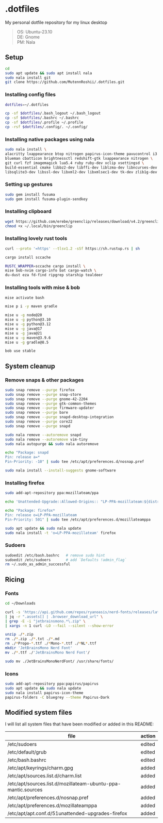 # .dotfiles

My personal dotfile repository for my linux desktop

> OS: Ubuntu-23.10 <br>
> DE: Gnome <br>
> PM: Nala <br>

## Setup

```bash
cd
sudo apt update && sudo apt install nala
sudo nala install git
git clone https://github.com/MutennRoshii/.dotfiles.git
```

### Installing config files

```bash
dotfiles=~/.dotfiles

cp -sf $dotfiles/.bash_logout ~/.bash_logout
cp -sf $dotfiles/.bashrc ~/.bashrc
cp -sf $dotfiles/.profile ~/.profile
cp -rsf $dotfiles/.config/. ~/.config/
```

### Installing native packages using nala

```bash
sudo nala install \
alacritty lxappearance btop nitrogen papirus-icon-theme pavucontrol i3 rofi zathura \
blueman cbatticon brightnessctl redshift-gtk lxappearance nitrogen \
git curl fzf imagemagick lua5.4 ruby ruby-dev xclip xsettingsd \
build-essential cmake libbz2-dev libffi-dev liblzma-dev libncurses-dev libreadline-dev \
libsqlite3-dev libssl-dev libxml2-dev libxmlsec1-dev tk-dev zlib1g-dev
```

### Setting up gestures

```bash
sudo gem install fusuma 
sudo gem install fusuma-plugin-sendkey
```

### Installing clipboard

```bash
wget https://github.com/erebe/greenclip/releases/download/v4.2/greenclip -P ~/.local/bin
chmod +x ~/.local/bin/greenclip
```

### Installing lovely rust tools

```bash
curl --proto '=https' --tlsv1.2 -sSf https://sh.rustup.rs | sh

cargo install sccache

RUSTC_WRAPPER=sccache cargo install \
mise bob-nvim cargo-info bat cargo-watch \
du-dust eza fd-find ripgrep starship tealdeer
```

### Installing tools with mise & bob

```bash
mise activate bash

mise p i -y maven gradle

mise u -g node@20
mise u -g python@3.10
mise u -g python@3.12
mise u -g java@17
mise u -g java@21
mise u -g maven@3.9.6
mise u -g gradle@8.5

bob use stable
```

## System cleanup

### Remove snaps & other packages

```bash
sudo snap remove --purge firefox
sudo snap remove --purge snap-store
sudo snap remove --purge gnome-42-2204
sudo snap remove --purge gtk-common-themes
sudo snap remove --purge firmware-updater
sudo snap remove --purge bare
sudo snap remove --purge snapd-desktop-integration
sudo snap remove --purge core22
sudo snap remove --purge snapd

sudo nala remove --autoremove snapd
sudo nala remove --autoremove vim-tiny
sudo nala autopurge && sudo nala autoremove

echo "Package: snapd
Pin: release a=*
Pin-Priority: -10" | sudo tee /etc/apt/preferences.d/nosnap.pref

sudo nala install --install-suggests gnome-software
```

### Installing firefox

```bash
sudo add-apt-repository ppa:mozillateam/ppa

echo 'Unattended-Upgrade::Allowed-Origins:: "LP-PPA-mozillateam:${distro_codename}";' | sudo tee /etc/apt/apt.conf.d/51unattended-upgrades-firefox

echo "Package: firefox*
Pin: release o=LP-PPA-mozillateam
Pin-Priority: 501" | sudo tee /etc/apt/preferences.d/mozillateamppa

sudo apt update && sudo nala update
sudo nala install -t 'o=LP-PPA-mozillateam' firefox
```

### Sudoers

```bash
sudoedit /etc/bash.bashrc   # remove sudo hint
sudoedit /etc/sudoers       # add `Defaults !admin_flag`
rm ~/.sudo_as_admin_successful
```

## Ricing

### Fonts

```bash
cd ~/Downloads 

curl -s 'https://api.github.com/repos/ryanoasis/nerd-fonts/releases/latest' \
| jq -r ".assets[] | .browser_download_url" \
| grep -E -i "jetbrainsmono.*\.zip" \
| xargs -n 1 curl -LO --fail --silent --show-error

unzip ./*.zip
rm ./*.zip ./*.txt ./*.md
rm ./*Propo-*.ttf ./*Mono-*.ttf ./*NL*.ttf
mkdir 'JetBrainsMono Nerd Font'
mv ./*.ttf ./'JetBrainsMono Nerd Font'/

sudo mv ./JetBrainsMonoNerdFont/ /usr/share/fonts/
```

### Icons

```bash
sudo add-apt-repository ppa:papirus/papirus
sudo apt update && sudo nala update
sudo nala install papirus-icon-theme
papirus-folders -C bluegrey --theme Papirus-Dark 
```

## Modified system files

I will list all system files that have been modified or added in this README:

| file                                                          | action |
|---------------------------------------------------------------|--------|
| /etc/sudoers                                                  | edited |
| /etc/default/grub                                             | edited |
| /etc/bash.bashrc                                              | edited |
| /etc/apt/keyrings/charm.gpg                                   | added  |
| /etc/apt/sources.list.d/charm.list                            | added  |
| /etc/apt/sources.list.d/mozillateam-ubuntu-ppa-mantic.sources | added  |
| /etc/apt/preferences.d/nosnap.pref                            | added  |
| /etc/apt/preferences.d/mozillateamppa                         | added  |
| /etc/apt/apt.conf.d/51unattended-upgrades-firefox             | added  |
